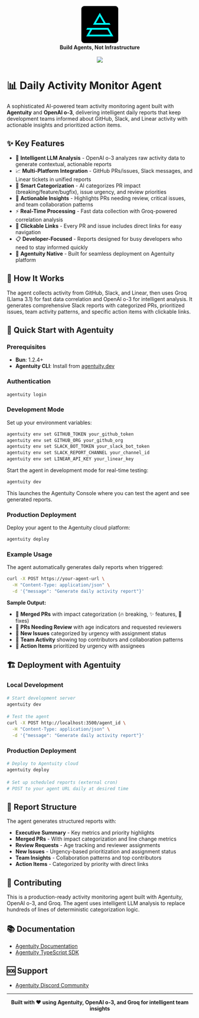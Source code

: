 <div align="center">
    <img src="https://raw.githubusercontent.com/agentuity/cli/refs/heads/main/.github/Agentuity.png" alt="Agentuity" width="100"/> <br/>
    <strong>Build Agents, Not Infrastructure</strong> <br/>
	<br/>
		<a target="_blank" href="https://app.agentuity.com/deploy" alt="Agentuity">
			<img src="https://app.agentuity.com/img/deploy.svg" /> 
		</a>

<br />
</div>

# 📊 Daily Activity Monitor Agent

A sophisticated AI-powered team activity monitoring agent built with **Agentuity** and **OpenAI o-3**, delivering intelligent daily reports that keep development teams informed about GitHub, Slack, and Linear activity with actionable insights and prioritized action items.

## ✨ Key Features

- 🧠 **Intelligent LLM Analysis** - OpenAI o-3 analyzes raw activity data to generate contextual, actionable reports
- 📈 **Multi-Platform Integration** - GitHub PRs/issues, Slack messages, and Linear tickets in unified reports  
- 🎯 **Smart Categorization** - AI categorizes PR impact (breaking/feature/bugfix), issue urgency, and review priorities
- 💼 **Actionable Insights** - Highlights PRs needing review, critical issues, and team collaboration patterns
- ⚡ **Real-Time Processing** - Fast data collection with Groq-powered correlation analysis
- 🔗 **Clickable Links** - Every PR and issue includes direct links for easy navigation
- 📋 **Developer-Focused** - Reports designed for busy developers who need to stay informed quickly
- 🚀 **Agentuity Native** - Built for seamless deployment on Agentuity platform

## 🔄 How It Works

The agent collects activity from GitHub, Slack, and Linear, then uses Groq (Llama 3.1) for fast data correlation and OpenAI o-3 for intelligent analysis. It generates comprehensive Slack reports with categorized PRs, prioritized issues, team activity patterns, and specific action items with clickable links.

## 🚀 Quick Start with Agentuity

### Prerequisites

- **Bun**: 1.2.4+
- **Agentuity CLI**: Install from [agentuity.dev](https://agentuity.dev)

### Authentication

```bash
agentuity login
```

### Development Mode

Set up your environment variables:

```bash
agentuity env set GITHUB_TOKEN your_github_token
agentuity env set GITHUB_ORG your_github_org
agentuity env set SLACK_BOT_TOKEN your_slack_bot_token  
agentuity env set SLACK_REPORT_CHANNEL your_channel_id
agentuity env set LINEAR_API_KEY your_linear_key
```

Start the agent in development mode for real-time testing:

```bash
agentuity dev
```

This launches the Agentuity Console where you can test the agent and see generated reports.

### Production Deployment

Deploy your agent to the Agentuity cloud platform:

```bash
agentuity deploy
```

### Example Usage

The agent automatically generates daily reports when triggered:

```bash
curl -X POST https://your-agent-url \
  -H "Content-Type: application/json" \
  -d '{"message": "Generate daily activity report"}'
```

**Sample Output:**
- 🚀 **Merged PRs** with impact categorization (🔥 breaking, ✨ features, 🐛 fixes)
- 👀 **PRs Needing Review** with age indicators and requested reviewers
- 🎯 **New Issues** categorized by urgency with assignment status
- 👥 **Team Activity** showing top contributors and collaboration patterns
- 🚨 **Action Items** prioritized by urgency with assignees

## 🏗️ Deployment with Agentuity

### Local Development
```bash
# Start development server
agentuity dev

# Test the agent
curl -X POST http://localhost:3500/agent_id \
  -H "Content-Type: application/json" \
  -d '{"message": "Generate daily activity report"}'
```

### Production Deployment
```bash
# Deploy to Agentuity cloud
agentuity deploy

# Set up scheduled reports (external cron)
# POST to your agent URL daily at desired time
```
## 🎯 Report Structure

The agent generates structured reports with:

- **Executive Summary** - Key metrics and priority highlights
- **Merged PRs** - With impact categorization and line change metrics
- **Review Requests** - Age tracking and reviewer assignments  
- **New Issues** - Urgency-based prioritization and assignment status
- **Team Insights** - Collaboration patterns and top contributors
- **Action Items** - Categorized by priority with direct links

## 🤝 Contributing

This is a production-ready activity monitoring agent built with Agentuity, OpenAI o-3, and Groq. The agent uses intelligent LLM analysis to replace hundreds of lines of deterministic categorization logic.

## 📚 Documentation

- [Agentuity Documentation](https://agentuity.dev/docs)
- [Agentuity TypeScript SDK](https://agentuity.dev/SDKs/javascript)

## 🆘 Support

- [Agentuity Discord Community](https://discord.com/invite/vtn3hgUfuc)

---

<div align="center">
<strong>Built with ❤️ using Agentuity, OpenAI o-3, and Groq for intelligent team insights</strong>
</div>
